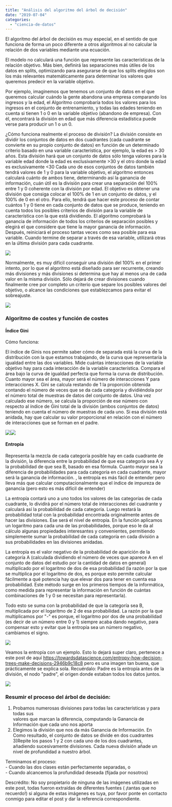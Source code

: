 ```yaml
---
title: "Análisis del algoritmo del árbol de decisión"
date: "2019-07-04"
categories: 
  - "ciencia-de-datos"
---
```


El algoritmo del árbol de decisión es muy especial, en el sentido de que funciona de forma un poco diferente a otros algoritmos al no calcular la relación de dos variables mediante una ecuación.

El modelo no calculará una función que represente las características de la relación objetivo. Más bien, definirá las separaciones más útiles de los datos en splits, optimizando para asegurarse de que los splits elegidos son los más relevantes matemáticamente para determinar los valores que queremos predecir en la variable objetivo.

Por ejemplo, imaginemos que tenemos un conjunto de datos en el que queremos calcular cuándo la gente abandona una empresa comparando los ingresos y la edad, el Algoritmo comprobaría todos los valores para los ingresos en el conjunto de entrenamiento, y todas las edades teniendo en cuenta si tienen 1 o 0 en la variable objetivo (abandono de empresa). Con él, encontrará la división en edad que más diferencia estadística puede verse para producir un 1 o un 0.

¿Cómo funciona realmente el proceso de división? La división consiste en dividir los conjuntos de datos en dos cuadrantes (cada cuadrante se convierte en su propio conjunto de datos) en función de un determinado criterio basado en una variable característica, por ejemplo, la edad es > 30 años. Esta división hará que un conjunto de datos sólo tenga valores para la variable edad donde la edad es exclusivamente >30 y el otro donde la edad es exclusivamente <30 Cada uno de esos conjuntos de datos también tendrá valores de 1 y 0 para la variable objetivo, el algoritmo entonces calculará cuánto de ambos tiene, determinando así la ganancia de información, cuán útil es la división para crear una separación del 100% entre 1 y 0 coherente con la división por edad. El objetivo es obtener una división que consiga colocar el 100% de 1 en un conjunto de datos, y el 100% de 0 en el otro. Para ello, tendrá que hacer este proceso de contar cuántos 1 y 0 tiene en cada conjunto de datos que se produce, teniendo en cuenta todos los posibles criterios de división para la variable de característica con la que está dividiendo. El algoritmo comprobará la ganancia de información de todos los criterios de separación posibles y elegirá el que considere que tiene la mayor ganancia de información. Después, reiniciará el proceso tantas veces como sea posible para esa variable. Cuando termine de separar a través de esa variable, utilizará otras en la última división para cada cuadrante.

![](images/decisiontree2-2.png)

Normalmente, es muy difícil conseguir una división del 100% en el primer intento, por lo que el algoritmo está diseñado para ser recurrente, creando más divisiones y más divisiones si determina que hay al menos una de cada valor en la misma división. Sólo dejará de crear divisiones cuando finalmente cree por completo un criterio que separe los posibles valores del objetivo, o alcance las condiciones que establezcamos para evitar el sobreajuste.

![](images/decisiontree.png)

### Algoritmo de costes y función de costes

#### Índice Gini

Cómo funciona:

El índice de Ginis nos permite saber cómo de separada está la curva de la distribución con la que estamos trabajando, de la curva que representaría la igualdad entre las dos variables. Mide cuántas interacciones de la variable objetivo hay para cada interacción de la variable característica. Compara el área bajo la curva de igualdad perfecta que forma la curva de distribución. Cuanto mayor sea el área, mayor será el número de interacciones Y para interacciones X. Gini se calcula restando de 1 la proporción obtenida contando el número de veces que se da cada categoría y dividiéndola por el número total de muestras de datos del conjunto de datos. Una vez calculado ese número, se calcula la proporción de ese número con respecto al índice de Gini total de la división (ambos conjuntos de datos) teniendo en cuenta el número de muestras de cada uno. Si esa división está anidada, hay que calcular su valor proporcional en relación con el número de interacciones que se forman en el padre.

![](images/Gini-Split-Index-Formula-in-Decision-Tree.jpg)![](images/ginicurve.png)

#### Entropía

Representa la mezcla de cada categoría posible hay en cada cuadrante de la división, la diferencia entre la probabilidad de que esa categoría sea A y la probabilidad de que sea B, basado en esa fórmula. Cuanto mayor sea la diferencia de probabilidades para cada categoría en cada cuadrante, mayor será la ganancia de información. , la entropía es más fácil de entender pero lleva más que calcular computacionalmente que el índice de impureza de ganancia (pero esto es más difícil de entender)

La entropía contará uno a uno todos los valores de las categorías de cada cuadrante, lo dividirá por el número total de interacciones del cuadrante y calculará así la probabilidad de cada categoría. Luego restará la probabilidad total con la probabilidad encontrada originalmente antes de hacer las divisiones. Ese será el nivel de entropía. En la función aplicamos un logaritmo para cada una de las probabilidades, porque eso le da al cálculo algunas propiedades interesantes y convenientes, permitiendo simplemente sumar la probabilidad de cada categoría en cada división a sus probabilidades en las divisiones anidadas.

La entropía es el valor negativo de la probabilidad de aparición de la categoría A (calculada dividiendo el número de veces que aparece A en el conjunto de datos del estudio por la cantidad de datos en general) multiplicado por el logaritmo de dos de esa probabilidad (la razón por la que se multiplica por el logaritmo de dos, es porque esto permite calcular fácilmente a qué potencia hay que elevar dos para tener en cuenta esa probabilidad. Este método surge en los primeros tiempos de la informática, como medida para representar la información en función de cuántas combinaciones de 1 y 0 se necesitan para representarla).

Todo esto se suma con la probabilidad de que la categoría sea B, multiplicada por el logaritmo de 2 de esa probabilidad. La razón por la que multiplicamos por "-" es porque, el logaritmo por dos de una probabilidad (es decir de un número entre 0 y 1) siempre acaba dando negativo, para compensar esto y evitar que la entropía sea un número negativo, cambiamos el signo.

![](images/entrhopy.png)

Veamos la entropía con un ejemplo. Esto lo dejará super claro, pertenece a este post de aquí https://towardsdatascience.com/entropy-how-decision-trees-make-decisions-2946b9c18c8 pero es una imagen tan buena, que prácticamente se explica sola. Recuérdalo: Padre es la entropía antes de la división, el nodo "padre", el origen donde estaban todos los datos juntos.

![](images/entrhopy-calculation-1024x975.png)

### Resumir el proceso del árbol de decisión:

1) Probamos numerosas divisiones para todas las características y para todas sus  
valores que marcan la diferencia, computando la Ganancia de Información que cada uno nos aporta  
2) Elegimos la división que nos da más Ganancia de Información. En  
Como resultado, el conjunto de datos se divide en dos cuadrantes  
3)Repite los pasos 1 y 2 con cada uno de los dos cuadrantes,  
añadiendo sucesivamente divisiones. Cada nueva división añade un  
nivel de profundidad a nuestro árbol.

Terminamos el proceso:  
\- Cuando las dos clases están perfectamente separadas, o  
\- Cuando alcancemos la profundidad deseada (fijada por nosotros)

Descrédito: No soy propietario de ninguna de las imágenes utilizadas en este post, todas fueron extraídas de diferentes fuentes ( ¡tantas que no recuerdo!) si alguna de estas imágenes es tuya, por favor ponte en contacto conmigo para editar el post y dar la referencia correspondiente.

